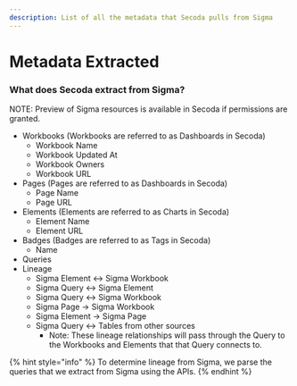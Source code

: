```yaml
---
description: List of all the metadata that Secoda pulls from Sigma
---
```


# Metadata Extracted

### What does Secoda extract from Sigma?

NOTE: Preview of Sigma resources is available in Secoda if permissions are granted.&#x20;

* Workbooks (Workbooks are referred to as Dashboards in Secoda)
  * Workbook Name
  * Workbook Updated At
  * Workbook Owners
  * Workbook URL
* Pages (Pages are referred to as Dashboards in Secoda)
  * Page Name
  * Page URL
* Elements (Elements are referred to as Charts in Secoda)
  * Element Name
  * Element URL
* Badges (Badges are referred to as Tags in Secoda)
  * Name
* Queries
* Lineage
  * Sigma Element <-> Sigma Workbook
  * Sigma Query <-> Sigma Element
  * Sigma Query <-> Sigma Workbook
  * Sigma Page -> Sigma Workbook
  * Sigma Element -> Sigma Page
  * Sigma Query <-> Tables from other sources
    * Note: These lineage relationships will pass through the Query to the Workbooks and Elements that that Query connects to.&#x20;

{% hint style="info" %}
To determine lineage from Sigma, we parse the queries that we extract from Sigma using the APIs.&#x20;
{% endhint %}
